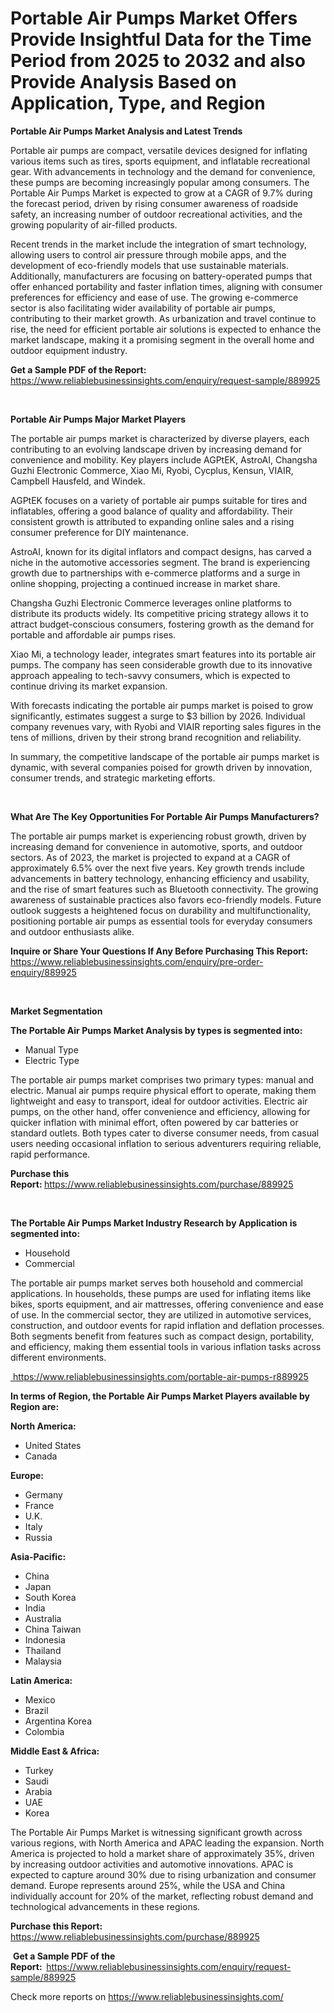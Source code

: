 <p><h1>Portable Air Pumps Market Offers Provide Insightful Data for the Time Period from 2025 to 2032 and also Provide Analysis Based on Application, Type, and Region</h1></p><p><strong>Portable Air Pumps Market Analysis and Latest Trends</strong></p>
<p><p>Portable air pumps are compact, versatile devices designed for inflating various items such as tires, sports equipment, and inflatable recreational gear. With advancements in technology and the demand for convenience, these pumps are becoming increasingly popular among consumers. The Portable Air Pumps Market is expected to grow at a CAGR of 9.7% during the forecast period, driven by rising consumer awareness of roadside safety, an increasing number of outdoor recreational activities, and the growing popularity of air-filled products.</p><p>Recent trends in the market include the integration of smart technology, allowing users to control air pressure through mobile apps, and the development of eco-friendly models that use sustainable materials. Additionally, manufacturers are focusing on battery-operated pumps that offer enhanced portability and faster inflation times, aligning with consumer preferences for efficiency and ease of use. The growing e-commerce sector is also facilitating wider availability of portable air pumps, contributing to their market growth. As urbanization and travel continue to rise, the need for efficient portable air solutions is expected to enhance the market landscape, making it a promising segment in the overall home and outdoor equipment industry.</p></p>
<p><strong>Get a Sample PDF of the Report:&nbsp;</strong> <a href="https://www.reliablebusinessinsights.com/enquiry/request-sample/889925?utm_campaign=2201&utm_medium=2&utm_source=Github&utm_content=ia&utm_term=05022025&utm_id=portable-air-pumps">https://www.reliablebusinessinsights.com/enquiry/request-sample/889925</a></p>
<p>&nbsp;</p>
<p><strong>Portable Air Pumps Major Market Players</strong></p>
<p><p>The portable air pumps market is characterized by diverse players, each contributing to an evolving landscape driven by increasing demand for convenience and mobility. Key players include AGPtEK, AstroAI, Changsha Guzhi Electronic Commerce, Xiao Mi, Ryobi, Cycplus, Kensun, VIAIR, Campbell Hausfeld, and Windek. </p><p>AGPtEK focuses on a variety of portable air pumps suitable for tires and inflatables, offering a good balance of quality and affordability. Their consistent growth is attributed to expanding online sales and a rising consumer preference for DIY maintenance.</p><p>AstroAI, known for its digital inflators and compact designs, has carved a niche in the automotive accessories segment. The brand is experiencing growth due to partnerships with e-commerce platforms and a surge in online shopping, projecting a continued increase in market share.</p><p>Changsha Guzhi Electronic Commerce leverages online platforms to distribute its products widely. Its competitive pricing strategy allows it to attract budget-conscious consumers, fostering growth as the demand for portable and affordable air pumps rises.</p><p>Xiao Mi, a technology leader, integrates smart features into its portable air pumps. The company has seen considerable growth due to its innovative approach appealing to tech-savvy consumers, which is expected to continue driving its market expansion.</p><p>With forecasts indicating the portable air pumps market is poised to grow significantly, estimates suggest a surge to $3 billion by 2026. Individual company revenues vary, with Ryobi and VIAIR reporting sales figures in the tens of millions, driven by their strong brand recognition and reliability. </p><p>In summary, the competitive landscape of the portable air pumps market is dynamic, with several companies poised for growth driven by innovation, consumer trends, and strategic marketing efforts.</p></p>
<p>&nbsp;</p>
<p><strong>What Are The Key Opportunities For Portable Air Pumps Manufacturers?</strong></p>
<p><p>The portable air pumps market is experiencing robust growth, driven by increasing demand for convenience in automotive, sports, and outdoor sectors. As of 2023, the market is projected to expand at a CAGR of approximately 6.5% over the next five years. Key growth trends include advancements in battery technology, enhancing efficiency and usability, and the rise of smart features such as Bluetooth connectivity. The growing awareness of sustainable practices also favors eco-friendly models. Future outlook suggests a heightened focus on durability and multifunctionality, positioning portable air pumps as essential tools for everyday consumers and outdoor enthusiasts alike.</p></p>
<p><strong>Inquire or Share Your Questions If Any Before Purchasing This Report:</strong> <a href="https://www.reliablebusinessinsights.com/enquiry/pre-order-enquiry/889925?utm_campaign=2201&utm_medium=2&utm_source=Github&utm_content=ia&utm_term=05022025&utm_id=portable-air-pumps">https://www.reliablebusinessinsights.com/enquiry/pre-order-enquiry/889925</a></p>
<p>&nbsp;</p>
<p><strong>Market Segmentation</strong></p>
<p><strong>The Portable Air Pumps Market Analysis by types is segmented into:</strong></p>
<p><ul><li>Manual Type</li><li>Electric Type</li></ul></p>
<p><p>The portable air pumps market comprises two primary types: manual and electric. Manual air pumps require physical effort to operate, making them lightweight and easy to transport, ideal for outdoor activities. Electric air pumps, on the other hand, offer convenience and efficiency, allowing for quicker inflation with minimal effort, often powered by car batteries or standard outlets. Both types cater to diverse consumer needs, from casual users needing occasional inflation to serious adventurers requiring reliable, rapid performance.</p></p>
<p><strong>Purchase this Report:&nbsp;</strong><a href="https://www.reliablebusinessinsights.com/purchase/889925?utm_campaign=2201&utm_medium=2&utm_source=Github&utm_content=ia&utm_term=05022025&utm_id=portable-air-pumps">https://www.reliablebusinessinsights.com/purchase/889925</a></p>
<p>&nbsp;</p>
<p><strong>The Portable Air Pumps Market Industry Research by Application is segmented into:</strong></p>
<p><ul><li>Household</li><li>Commercial</li></ul></p>
<p><p>The portable air pumps market serves both household and commercial applications. In households, these pumps are used for inflating items like bikes, sports equipment, and air mattresses, offering convenience and ease of use. In the commercial sector, they are utilized in automotive services, construction, and outdoor events for rapid inflation and deflation processes. Both segments benefit from features such as compact design, portability, and efficiency, making them essential tools in various inflation tasks across different environments.</p></p>
<p><a href="https://www.reliablebusinessinsights.com/portable-air-pumps-r889925?utm_campaign=2201&utm_medium=2&utm_source=Github&utm_content=ia&utm_term=05022025&utm_id=portable-air-pumps">&nbsp;https://www.reliablebusinessinsights.com/portable-air-pumps-r889925</a></p>
<p><strong>In terms of Region, the Portable Air Pumps Market Players available by Region are:</strong></p>
<p>
    <p> <strong> North America: </strong>
        <ul>
            <li>United States</li>
            <li>Canada</li>
        </ul>
        </p> 
    <p> <strong> Europe: </strong>
        <ul>
            <li>Germany</li>
            <li>France</li>
            <li>U.K.</li>
            <li>Italy</li>
            <li>Russia</li>
        </ul>
        </p> 
    <p> <strong> Asia-Pacific: </strong>
        <ul>
            <li>China</li>
            <li>Japan</li>
            <li>South Korea</li>
            <li>India</li>
            <li>Australia</li>
            <li>China Taiwan</li>
            <li>Indonesia</li>
            <li>Thailand</li>
            <li>Malaysia</li>
        </ul>
        </p> 
    <p> <strong> Latin America: </strong>
        <ul>
            <li>Mexico</li>
            <li>Brazil</li>
            <li>Argentina Korea</li>
            <li>Colombia</li>
        </ul>
        </p> 
    <p> <strong> Middle East & Africa: </strong>
        <ul>
            <li>Turkey</li>
            <li>Saudi</li>
            <li>Arabia</li>
            <li>UAE</li>
            <li>Korea</li>
        </ul>
    </p>
    </p>
<p><p>The Portable Air Pumps Market is witnessing significant growth across various regions, with North America and APAC leading the expansion. North America is projected to hold a market share of approximately 35%, driven by increasing outdoor activities and automotive innovations. APAC is expected to capture around 30% due to rising urbanization and consumer demand. Europe represents around 25%, while the USA and China individually account for 20% of the market, reflecting robust demand and technological advancements in these regions.</p></p>
<p><strong>Purchase this Report: </strong><a href="https://www.reliablebusinessinsights.com/purchase/889925?utm_campaign=2201&utm_medium=2&utm_source=Github&utm_content=ia&utm_term=05022025&utm_id=portable-air-pumps">https://www.reliablebusinessinsights.com/purchase/889925</a></p>
<p>&nbsp;<strong>Get a Sample PDF of the Report:&nbsp;&nbsp;</strong><a href="https://www.reliablebusinessinsights.com/enquiry/request-sample/889925?utm_campaign=2201&utm_medium=2&utm_source=Github&utm_content=ia&utm_term=05022025&utm_id=portable-air-pumps">https://www.reliablebusinessinsights.com/enquiry/request-sample/889925</a></p>
<p><strong></strong></p>
<p>Check more reports on <a href="https://www.reliablebusinessinsights.com/?utm_campaign=2201&utm_medium=2&utm_source=Github&utm_content=ia&utm_term=05022025&utm_id=portable-air-pumps">https://www.reliablebusinessinsights.com/</a></p>